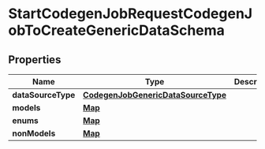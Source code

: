 

# StartCodegenJobRequestCodegenJobToCreateGenericDataSchema


## Properties

| Name | Type | Description | Notes |
|------------ | ------------- | ------------- | -------------|
|**dataSourceType** | [**CodegenJobGenericDataSourceType**](CodegenJobGenericDataSourceType.md) |  |  |
|**models** | [**Map**](Map.md) |  |  |
|**enums** | [**Map**](Map.md) |  |  |
|**nonModels** | [**Map**](Map.md) |  |  |



